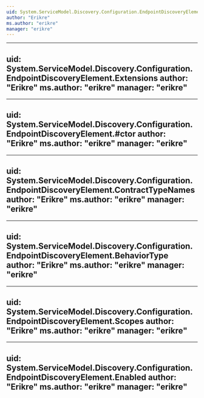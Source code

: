 ```yaml
---
uid: System.ServiceModel.Discovery.Configuration.EndpointDiscoveryElement
author: "Erikre"
ms.author: "erikre"
manager: "erikre"
---
```


---
uid: System.ServiceModel.Discovery.Configuration.EndpointDiscoveryElement.Extensions
author: "Erikre"
ms.author: "erikre"
manager: "erikre"
---

---
uid: System.ServiceModel.Discovery.Configuration.EndpointDiscoveryElement.#ctor
author: "Erikre"
ms.author: "erikre"
manager: "erikre"
---

---
uid: System.ServiceModel.Discovery.Configuration.EndpointDiscoveryElement.ContractTypeNames
author: "Erikre"
ms.author: "erikre"
manager: "erikre"
---

---
uid: System.ServiceModel.Discovery.Configuration.EndpointDiscoveryElement.BehaviorType
author: "Erikre"
ms.author: "erikre"
manager: "erikre"
---

---
uid: System.ServiceModel.Discovery.Configuration.EndpointDiscoveryElement.Scopes
author: "Erikre"
ms.author: "erikre"
manager: "erikre"
---

---
uid: System.ServiceModel.Discovery.Configuration.EndpointDiscoveryElement.Enabled
author: "Erikre"
ms.author: "erikre"
manager: "erikre"
---
